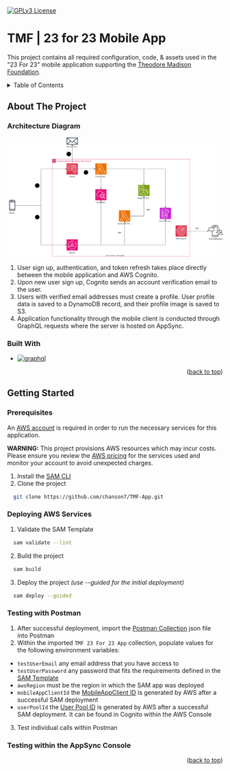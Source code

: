 <a id="readme-top"></a>
[![GPLv3 License](https://img.shields.io/badge/License-GPL%20v3-yellow.svg)](https://opensource.org/licenses/)

# TMF | 23 for 23 Mobile App

This project contains all required configuration, code, & assets used in the "23 For 23" mobile application supporting the [Theodore Madison Foundation][tmf-url].

<!-- TABLE OF CONTENTS -->
<details>
  <summary>Table of Contents</summary>
  <ol>
    <li>
      <a href="#about-the-project">About The Project</a>
      <ul>
        <li><a href="#built-with">Built With</a></li>
        <li><a href="#architecture-diagram">Architecture Diagram</a></li>
      </ul>
    </li>
    <li>
      <a href="#getting-started">Getting Started</a>
      <ul>
        <li><a href="#prerequisites">Prerequisites</a></li>
        <li><a href="#deploying-to-aws">Deploying to AWS</a></li>
        <li><a href="#testing-with-postman">Testing with Postman</a></li>
        <li><a href="#testing-within-the-appsync-console">Testing within the AppSync Console</a></li>
      </ul>
    </li>
  </ol>
</details>

<!-- ABOUT THE PROJECT -->
## About The Project

### Architecture Diagram

![architecture-diagram-url]

1. User sign up, authentication, and token refresh takes place directly between the mobile application and AWS Cognito.
2. Upon new user sign up, Cognito sends an account verification email to the user.
3. Users with verified email addresses must create a profile. User profile data is saved to a DynamoDB record, and their profile image is saved to S3.
4. Application functionality through the mobile client is conducted through GraphQL requests where the server is hosted on AppSync.

### Built With

* [![graphql]][graphql-url]

<p align="right">(<a href="#readme-top">back to top</a>)</p>

<!-- GETTING STARTED -->
## Getting Started

### Prerequisites

An [AWS account][aws-new-account-url] is required in order to run the necessary services for this application.

**WARNING:** This project provisions AWS resources which may incur costs. Please ensure you review the [AWS pricing][aws-pricing-url] for the services used and monitor your account to avoid unexpected charges.

1. Install the [SAM CLI][sam-cli-url] 
2. Clone the project
```bash
  git clone https://github.com/chanson7/TMF-App.git
```

### Deploying AWS Services
1. Validate the SAM Template
```bash
  sam validate --lint
```
2. Build the project
```bash
  sam build
```
3. Deploy the project *(use --guided for the initial deployment)*
```bash
  sam deploy --guided
```

### Testing with Postman

1. After successful deployment, import the [Postman Collection][postman-collection-url] json file into Postman
2. Within the imported `TMF 23 For 23 App` collection, populate values for the following environment variables:
* `testUserEmail` any email address that you have access to
* `testUserPassword` any password that fits the requirements defined in the [SAM Template][sam-template-url]
* `awsRegion` must be the region in which the SAM app was deployed
* `mobileAppClientId` the [MobileAppClient ID][aws-app-clients-url] is generated by AWS after a successful SAM deployment
* `userPoolId` the [User Pool ID][aws-user-pool-url] is generated by AWS after a successful SAM deployment. It can be found in Cognito within the AWS Console
3. Test individual calls within Postman

### Testing within the AppSync Console

<p align="right">(<a href="#readme-top">back to top</a>)</p>

<!-- MARKDOWN LINKS & IMAGES -->
[aws-new-account-url]: https://aws.amazon.com/free/
[aws-pricing-url]: https://aws.amazon.com/pricing/
[aws-app-clients-url]: https://docs.aws.amazon.com/cognito/latest/developerguide/user-pool-settings-client-apps.html
[aws-user-pool-url]: https://docs.aws.amazon.com/cognito/latest/developerguide/cognito-user-pools.html
[graphql]: https://img.shields.io/badge/GraphQl-E10098?style=for-the-badge&logo=graphql&logoColor=white
[graphql-url]: https://graphql.org/
[sam-cli-url]: https://docs.aws.amazon.com/serverless-application-model/latest/developerguide/install-sam-cli.html
[tmf-url]: https://theodoremadisonfoundation.org/

[postman-collection-url]: https://github.com/chanson7/TMF-App/blob/main/TMF_23For23.postman_collection.json
[sam-template-url]: https://github.com/chanson7/TMF-App/blob/main/template.yaml
[architecture-diagram-url]: https://github.com/chanson7/TMF-App/blob/main/TMF_23For23_Architecture.drawio.svg